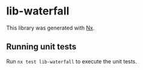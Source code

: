 # lib-waterfall

This library was generated with [Nx](https://nx.dev).

## Running unit tests

Run `nx test lib-waterfall` to execute the unit tests.
